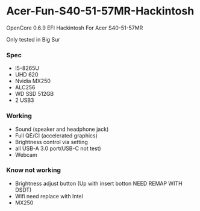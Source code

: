 # Acer-Fun-S40-51-57MR-Hackintosh
OpenCore 0.6.9 EFI Hackintosh For Acer S40-51-57MR

Only tested in Big Sur

### Spec

- I5-8265U  
- UHD 620  
- Nvidia MX250  
- ALC256  
- WD SSD 512GB  
- 2 USB3  

### Working

- Sound (speaker and headphone jack)  
- Full QE/CI (accelerated graphics)  
- Brightness control via setting  
- all USB-A 3.0 port(USB-C not test)  
- Webcam  

### Know not working

- Brightness adjust button (Up with insert botton NEED REMAP WITH DSDT)  
- Wifi need replace with Intel  
- MX250  
